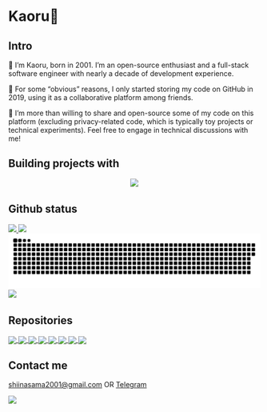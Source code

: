 # Kaoru🤞

## Intro

👋 I’m Kaoru, born in 2001. I’m an open-source enthusiast and a full-stack software engineer with nearly a decade of development experience.

🌟 For some “obvious” reasons, I only started storing my code on GitHub in 2019, using it as a collaborative platform among friends.

🚀 I’m more than willing to share and open-source some of my code on this platform (excluding privacy-related code, which is typically toy projects or technical experiments). Feel free to engage in technical discussions with me!

## Building projects with

<div align=center>
<img
  src="https://skillicons.dev/icons?theme=dark&perline=9&i=cpp,ts,cs,rust,py,java,vue,electron,qt,docker,nodejs,linux,clion,vscode,visualstudio,github,mysql,sqlite"
/>
</div>

## Github status

<a href="">
    <img height=160px
         src="https://github-readme-stats.vercel.app/api?username=SHIINASAMA&count_private=true&show_icons=true&theme=vue" />
</a>
<a href="">
    <img height=160px
         src="https://github-readme-stats.vercel.app/api/top-langs/?username=SHIINASAMA&hide=cmake,v&layout=compact" />
</a>

<picture>
  <source media="(prefers-color-scheme: dark)" srcset="https://raw.githubusercontent.com/shiinasama/shiinasama/output/github-snake-dark.svg" />
  <source media="(prefers-color-scheme: light)" srcset="https://raw.githubusercontent.com/shiinasama/shiinasama/output/github-snake.svg" />
  <img alt="github-snake" src="https://raw.githubusercontent.com/shiinasama/shiinasama/output/github-snake.svg" />
</picture>

<img src="https://github-profile-trophy.vercel.app/?username=SHIINASAMA&no-frame=true&column=6&margin-w=15&margin-h=15">

## Repositories

<a href="https://github.com/libsese/sese">
  <img align="center" src="https://github-readme-stats.vercel.app/api/pin/?username=libsese&repo=sese"/>
</a>

<a href="https://github.com/libsese/vcpkg-registry">
  <img align="center" src="https://github-readme-stats.vercel.app/api/pin/?username=libsese&repo=vcpkg-registry"/>
</a>

<a href="https://github.com/libsese/jvm">
  <img align="center" src="https://github-readme-stats.vercel.app/api/pin/?username=libsese&repo=jvm"/>
</a>

<a href="https://github.com/libsese/sese-db-gui">
  <img align="center" src="https://github-readme-stats.vercel.app/api/pin/?username=libsese&repo=sese-db-gui"/>
</a>

<a href="https://github.com/xmake-io/xmake">
  <img align="center" src="https://github-readme-stats.vercel.app/api/pin/?username=xmake-io&repo=xmake&show_owner=true"/>
</a>

<a href="https://github.com/SHIINASAMA/IOCP">
  <img align="center" src="https://github-readme-stats.vercel.app/api/pin/?username=SHIINASAMA&repo=IOCP"/>
</a>

<a href="https://github.com/hggq/paozhu">
  <img align="center" src="https://github-readme-stats.vercel.app/api/pin/?username=hggq&repo=paozhu&show_owner=true"/>
</a>

<a href="https://github.com/jnferguson/hpack-rfc7541">
  <img align="center" src="https://github-readme-stats.vercel.app/api/pin/?username=jnferguson&repo=hpack-rfc7541&show_owner=true"/>
</a>

## Contact me

<a href="shiinasama2001@gmail.com"> shiinasama2001@gmail.com </a> OR <a href="https://t.me/shiinasama">Telegram</a>

<img src="https://api.moedog.org/count/@shiinasama.readme"/>
